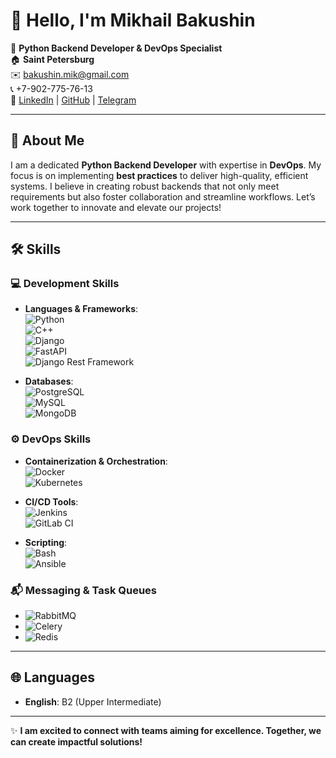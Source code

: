 # 👋 Hello, I'm Mikhail Bakushin

🚀 **Python Backend Developer & DevOps Specialist**  
🏠 **Saint Petersburg**  
✉️ [bakushin.mik@gmail.com](mailto:bakushin.mik@gmail.com)  
📞 +7-902-775-76-13  
🔗 [LinkedIn](https://www.linkedin.com/in/mikhail-bakushin/) | [GitHub](https://github.com/MBakushin) | [Telegram](https://t.me/MikhailBak_in)

---

## 🌟 About Me

I am a dedicated **Python Backend Developer** with expertise in **DevOps**. My focus is on implementing **best practices** to deliver high-quality, efficient systems. I believe in creating robust backends that not only meet requirements but also foster collaboration and streamline workflows. Let’s work together to innovate and elevate our projects!

---

## 🛠️ Skills

### 💻 Development Skills
- **Languages & Frameworks**:  
  ![Python](https://img.shields.io/badge/Python-3776AB?style=for-the-badge&logo=python&logoColor=ffffff)  
  ![C++](https://img.shields.io/badge/C%2B%2B-00599C?style=for-the-badge&logo=c%2B%2B&logoColor=white)  
  ![Django](https://img.shields.io/badge/Django-092E20?style=for-the-badge&logo=django&logoColor=ffffff)  
  ![FastAPI](https://img.shields.io/badge/FastAPI-009688?style=for-the-badge&logo=fastapi&logoColor=ffffff)  
  ![Django Rest Framework](https://img.shields.io/badge/Django%20Rest%20Framework-FF8C00?style=for-the-badge&logo=djangorestframework&logoColor=ffffff)

- **Databases**:  
  ![PostgreSQL](https://img.shields.io/badge/PostgreSQL-336791?style=for-the-badge&logo=postgresql&logoColor=white)  
  ![MySQL](https://img.shields.io/badge/MySQL-4479A1?style=for-the-badge&logo=mysql&logoColor=white)  
  ![MongoDB](https://img.shields.io/badge/MongoDB-47A248?style=for-the-badge&logo=mongodb&logoColor=white)

### ⚙️ DevOps Skills
- **Containerization & Orchestration**:  
  ![Docker](https://img.shields.io/badge/Docker-2496ED?style=for-the-badge&logo=docker&logoColor=white)  
  ![Kubernetes](https://img.shields.io/badge/Kubernetes-326CE5?style=for-the-badge&logo=kubernetes&logoColor=white)

- **CI/CD Tools**:  
  ![Jenkins](https://img.shields.io/badge/Jenkins-D24939?style=for-the-badge&logo=jenkins&logoColor=white)  
  ![GitLab CI](https://img.shields.io/badge/GitLab%20CI-330F63?style=for-the-badge&logo=gitlab&logoColor=white)

- **Scripting**:  
  ![Bash](https://img.shields.io/badge/Bash-4EAA25?style=for-the-badge&logo=gnu-bash&logoColor=white)  
  ![Ansible](https://img.shields.io/badge/Ansible-EE0000?style=for-the-badge&logo=ansible&logoColor=white)

### 📬 Messaging & Task Queues
- ![RabbitMQ](https://img.shields.io/badge/RabbitMQ-FF6600?style=for-the-badge&logo=rabbitmq&logoColor=white)  
- ![Celery](https://img.shields.io/badge/Celery-37814A?style=for-the-badge&logo=celery&logoColor=white)  
- ![Redis](https://img.shields.io/badge/Redis-DC382D?style=for-the-badge&logo=redis&logoColor=white)

---

## 🌐 Languages

- **English**: B2 (Upper Intermediate)

---

✨ **I am excited to connect with teams aiming for excellence. Together, we can create impactful solutions!**
